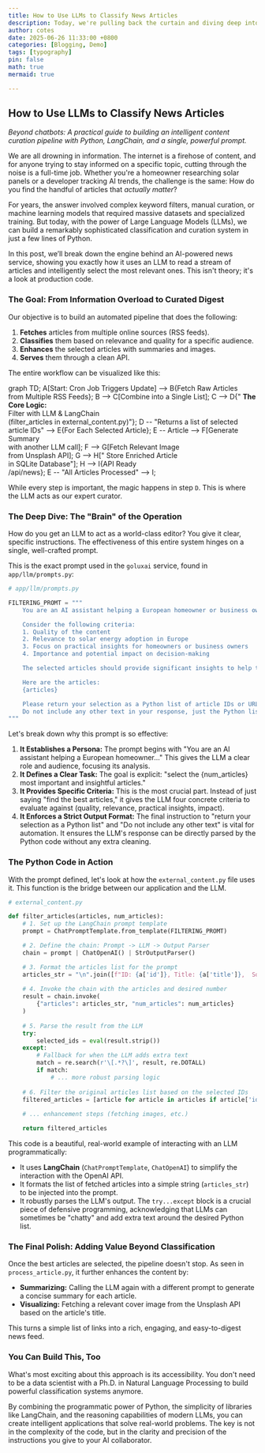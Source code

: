 ```yaml
---
title: How to Use LLMs to Classify News Articles
description: Today, we're pulling back the curtain and diving deep into the source code of GoluxAI.
author: cotes
date: 2025-06-26 11:33:00 +0800
categories: [Blogging, Demo]
tags: [typography]
pin: false
math: true
mermaid: true

---
```

## How to Use LLMs to Classify News Articles

*Beyond chatbots: A practical guide to building an intelligent content curation pipeline with Python, LangChain, and a single, powerful prompt.*

We are all drowning in information. The internet is a firehose of content, and for anyone trying to stay informed on a specific topic, cutting through the noise is a full-time job. Whether you're a homeowner researching solar panels or a developer tracking AI trends, the challenge is the same: How do you find the handful of articles that *actually matter*?

For years, the answer involved complex keyword filters, manual curation, or machine learning models that required massive datasets and specialized training. But today, with the power of Large Language Models (LLMs), we can build a remarkably sophisticated classification and curation system in just a few lines of Python.

In this post, we’ll break down the engine behind an AI-powered news service, showing you exactly how it uses an LLM to read a stream of articles and intelligently select the most relevant ones. This isn't theory; it's a look at production code.

### The Goal: From Information Overload to Curated Digest

Our objective is to build an automated pipeline that does the following:

1.  **Fetches** articles from multiple online sources (RSS feeds).
2.  **Classifies** them based on relevance and quality for a specific audience.
3.  **Enhances** the selected articles with summaries and images.
4.  **Serves** them through a clean API.

The entire workflow can be visualized like this:

<div class="mermaid">
graph TD;
    A[Start: Cron Job Triggers Update] --> B{Fetch Raw Articles<br>from Multiple RSS Feeds};
    B --> C[Combine into a Single List];
    C --> D{"<i class='fa fa-robot'></i> <b>The Core Logic:</b><br>Filter with LLM & LangChain<br>(filter_articles in external_content.py)"};
    D -- "Returns a list of selected article IDs" --> E{For Each Selected Article};
    E -- Article --> F[Generate Summary<br>with another LLM call];
    F --> G[Fetch Relevant Image<br>from Unsplash API];
    G --> H["<i class='fa fa-database'></i> Store Enriched Article<br>in SQLite Database"];
    H --> I{API Ready<br>/api/news};
    E -- "All Articles Processed" --> I;
</div>

While every step is important, the magic happens in step `D`. This is where the LLM acts as our expert curator.

### The Deep Dive: The "Brain" of the Operation

How do you get an LLM to act as a world-class editor? You give it clear, specific instructions. The effectiveness of this entire system hinges on a single, well-crafted prompt.

This is the exact prompt used in the `goluxai` service, found in `app/llm/prompts.py`:

```python
# app/llm/prompts.py

FILTERING_PROMT = """
    You are an AI assistant helping a European homeowner or business owner who is struggling to make informed decisions about solar energy adoption. Your task is to select the {num_articles} most important and insightful articles about solar energy from the given list.

    Consider the following criteria:
    1. Quality of the content
    2. Relevance to solar energy adoption in Europe
    3. Focus on practical insights for homeowners or business owners
    4. Importance and potential impact on decision-making

    The selected articles should provide significant insights to help the reader make informed decisions about solar energy adoption.

    Here are the articles:
    {articles}

    Please return your selection as a Python list of article IDs or URLs, like this: ["id1", "id2", "id3"] or ["url1", "url2", "url3"]
    Do not include any other text in your response, just the Python list.
"""
```

Let's break down why this prompt is so effective:

1.  **It Establishes a Persona:** The prompt begins with "You are an AI assistant helping a European homeowner..." This gives the LLM a clear role and audience, focusing its analysis.
2.  **It Defines a Clear Task:** The goal is explicit: "select the {num\_articles} most important and insightful articles."
3.  **It Provides Specific Criteria:** This is the most crucial part. Instead of just saying "find the best articles," it gives the LLM four concrete criteria to evaluate against (quality, relevance, practical insights, impact).
4.  **It Enforces a Strict Output Format:** The final instruction to "return your selection as a Python list" and "Do not include any other text" is vital for automation. It ensures the LLM's response can be directly parsed by the Python code without any extra cleaning.

### The Python Code in Action

With the prompt defined, let's look at how the `external_content.py` file uses it. This function is the bridge between our application and the LLM.

```python
# external_content.py

def filter_articles(articles, num_articles):
    # 1. Set up the LangChain prompt template
    prompt = ChatPromptTemplate.from_template(FILTERING_PROMT)

    # 2. Define the chain: Prompt -> LLM -> Output Parser
    chain = prompt | ChatOpenAI() | StrOutputParser() 

    # 3. Format the articles list for the prompt
    articles_str = "\n".join([f"ID: {a['id']}, Title: {a['title']},  Source: {a['source']}, URL: {a['url']}" for a in articles])
    
    # 4. Invoke the chain with the articles and desired number
    result = chain.invoke(
        {"articles": articles_str, "num_articles": num_articles}
    )
    
    # 5. Parse the result from the LLM
    try:
        selected_ids = eval(result.strip())
    except:
        # Fallback for when the LLM adds extra text
        match = re.search(r'\[.*?\]', result, re.DOTALL)
        if match:
            # ... more robust parsing logic
            
    # 6. Filter the original articles list based on the selected IDs
    filtered_articles = [article for article in articles if article['id'] in selected_ids or article['url'] in selected_ids]        
    
    # ... enhancement steps (fetching images, etc.)

    return filtered_articles
```

This code is a beautiful, real-world example of interacting with an LLM programmatically:

  * It uses **LangChain** (`ChatPromptTemplate`, `ChatOpenAI`) to simplify the interaction with the OpenAI API.
  * It formats the list of fetched articles into a simple string (`articles_str`) to be injected into the prompt.
  * It robustly parses the LLM's output. The `try...except` block is a crucial piece of defensive programming, acknowledging that LLMs can sometimes be "chatty" and add extra text around the desired Python list.

### The Final Polish: Adding Value Beyond Classification

Once the best articles are selected, the pipeline doesn't stop. As seen in `process_article.py`, it further enhances the content by:

  * **Summarizing:** Calling the LLM again with a different prompt to generate a concise summary for each article.
  * **Visualizing:** Fetching a relevant cover image from the Unsplash API based on the article's title.

This turns a simple list of links into a rich, engaging, and easy-to-digest news feed.

### You Can Build This, Too

What's most exciting about this approach is its accessibility. You don't need to be a data scientist with a Ph.D. in Natural Language Processing to build powerful classification systems anymore.

By combining the programmatic power of Python, the simplicity of libraries like LangChain, and the reasoning capabilities of modern LLMs, you can create intelligent applications that solve real-world problems. The key is not in the complexity of the code, but in the clarity and precision of the instructions you give to your AI collaborator.